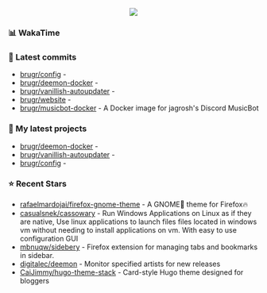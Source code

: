 <p align="center"><a href="https://github.com/anuraghazra/github-readme-stats">
  <img align="center" src="https://github-readme-stats.vercel.app/api?username=brugr&show_icons=true&theme=dark" />
</a></p>

### 📊 WakaTime



### 👷 Latest commits

- [brugr/config](https://github.com/brugr/config) - 
- [brugr/deemon-docker](https://github.com/brugr/deemon-docker) - 
- [brugr/vanillish-autoupdater](https://github.com/brugr/vanillish-autoupdater) - 
- [brugr/website](https://github.com/brugr/website) - 
- [brugr/musicbot-docker](https://github.com/brugr/musicbot-docker) - A Docker image for jagrosh&#39;s Discord MusicBot
### 🌱 My latest projects

- [brugr/deemon-docker](https://github.com/brugr/deemon-docker) - 
- [brugr/vanillish-autoupdater](https://github.com/brugr/vanillish-autoupdater) - 
- [brugr/config](https://github.com/brugr/config) - 
### ⭐ Recent Stars

- [rafaelmardojai/firefox-gnome-theme](https://github.com/rafaelmardojai/firefox-gnome-theme) - A GNOME👣 theme for Firefox🔥
- [casualsnek/cassowary](https://github.com/casualsnek/cassowary) - Run Windows Applications on Linux as if they are native, Use linux applications to launch files files located in windows vm without needing to install applications on vm. With easy to use configuration GUI
- [mbnuqw/sidebery](https://github.com/mbnuqw/sidebery) - Firefox extension for managing tabs and bookmarks in sidebar.
- [digitalec/deemon](https://github.com/digitalec/deemon) - Monitor specified artists for new releases
- [CaiJimmy/hugo-theme-stack](https://github.com/CaiJimmy/hugo-theme-stack) - Card-style Hugo theme designed for bloggers
